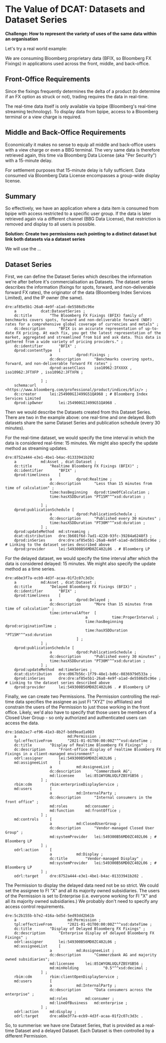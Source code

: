 # The Value of DCAT: Datasets and Dataset Series

**Challenge: How to represent the variety of uses of the same data within an organisation**

Let's try a real world example:

We are consuming Bloomberg proprietary data (BFIX, so Bloomberg FX Fixings) in applications used across the front, middle, and back-office.

## Front-Office Requirements
Since the fixings frequently determines the delta of a product (to determine if an FX option as struck or not), trading requires the data in real-time.

The real-time data itself is only available via bpipe (Bloomberg's real-time streaming technology). To display data from bpipe, access to a Bloomberg terminal or a view charge is required.
 
## Middle and Back-Office Requirements
Economically it makes no sense to equip all middle and back-office users with a view charge or even a BBG terminal. The very same data is therefore retrieved again, this time via Bloomberg Data License (aka "Per Security") with a 15-minute delay.

For settlement purposes that 15-minute delay is fully sufficient. Data consumed via Bloomberg Data License encompasses a group-wide display license.

## Summary
So effectively, we have an application where a data item is consumed from bpipe with access restricted to a specific user group. If the data is later retrieved again via a different channel (BBG Data License), that restriction is removed and display to all users is possible.


**Solution: Create two permissions each pointing to a distinct dataset but link both datasets via a dataset series**

We will use the ...

## Dataset Series
First, we can define the Dataset Series which describes the information we're after before it's commercialisation as Datasets. The dataset series describes the information (fixings for spots, forward, and non-deliverable forward FX rates), the originator of the data (Bloomberg Index Services Limited), and the IP owner (the same).

```
dre:af85e5b1-26a8-4e9f-a1ad-de5586d5c96e
	a			dcat:DatasetSeries ;
	dc:title		"The Bloomberg FX Fixings (BFIX) family of benchmarks covers spots, forward and non-deliverable forward (NDF) rates for a comprehensive global coverage of currencies and metals" ;
	dc:description		"BFIX is an accurate representation of up-to-date FX pricing. At each fix, you get the latest representation of the market, aggregated and streamlined from bid and ask data. This data is gathered from a wide variety of pricing providers." ;
	dc:identifier		"BFIX" ;
	dprod:contentType	[
					a 			dprod:Fixings ;
					dc:description		"Benchmarks covering spots, forward, and non-deliverable forward FX rates" ;
					dprod:assetClass	iso10962:IFXXXX , iso10962:JFTXFP , iso10962:JFTXFN ;

				] ;
	schema:url		<https://www.bloomberg.com/professional/product/indices/bfix/> ;
	dc:creator		lei:254900GIJ499G51QA968 ; # Bloomberg Index Services Limited
	dprod:ipOwner		lei:254900GIJ499G51QA968 .
```

Then we would describe the Datasets created from this Dataset Series. There are two in the example above: one real-time and one delayed. Both datasets share the same Dataset Series and publication schedule (every 30 minutes).

For the real-time dataset, we would specify the time interval in which the data is considered real-time: 15 minutes. We might also specify the update method as streaming updates.

```
dre:8752a444-e3e1-4be1-b4ac-01333941b202
	a			md:Asset , dcat:Dataset ;
	dc:title		"Realtime Bloomberg FX Fixings (BFIX)" ;
	dc:identifier		"BFIX" ;
	dprod:timeliness	[
					a			dprod:Realtime ;
					dc:description		"Less than 15 minutes from time of calculation" ;
					time:hasBeginning	dprod:timeOfCalculation ;
					time:hasXSDDuration	"PT15M"^^xsd:duration ;

				] ;
	dprod:publicationSchedule [
					a 			dprod:PublicationSchedule ;
					dc:description		"Published every 30 minutes" ;
					time:hasXSDDuration	"PT30M"^^xsd:duration ;
				] ;
	dprod:updateMethod	md:streaming ;
	dcat:distribution	dre:3b601f6d-7ad1-4220-93fc-39284a6248f3 ;
	dprod:inSeries 		dre:dre:af85e5b1-26a8-4e9f-a1ad-de5586d5c96e ; # Linking to the dataset series described above
	dprod:provider		lei:549300B56MD0ZC402L06 . # Bloomberg LP
```

For the delayed dataset, we would specify the time interval after which the data is considered delayed: 15 minutes. We might also specify the update method as a time series.

```
dre:a6be3f7a-ecb9-4d3f-acaa-01f2c07c3d3c
	a			md:Asset , dcat:Dataset ;
	dc:title		"Delayed Bloomberg FX Fixings (BFIX)" ;
	dc:identifier		"BFIX" ;
	dprod:timeliness	[
					a			dprod:Delayed ;
					dc:description		"More than 15 minutes from time of calculation" ;
					time:intervalAfter	[
									a			time:ProperInterval ;
									time:hasBeginning	dprod:originationTime ;
									time:hasXSDDuration	"PT15M"^^xsd:duration
								] ;
				] ;
	dprod:publicationSchedule [
					a 			dprod:PublicationSchedule ;
					dc:description		"Published every 30 minutes" ;
					time:hasXSDDuration	"PT30M"^^xsd:duration ;
				] ;
	dprod:updateMethod	md:timeSeries ;
	dcat:distribution	dre:d067b56c-1f79-48e1-bd6c-0836979d533a ;
	dprod:inSeries 		dre:dre:af85e5b1-26a8-4e9f-a1ad-de5586d5c96e ; # Linking to the dataset series described above
	dprod:provider		lei:549300B56MD0ZC402L06 . # Bloomberg LP
```

Finally, we can create two Permissions. The Permission controlling the real-time data specifies the assignee as just FI "XYZ" (no affiliates) and constrain the users of the Permission to just those working in the front office. Likely, we'd also have to specify that those users be members of a Closed User Group - so only authorized and authenticated users can access the data.

```
dre:1dab2ac7-ef96-41e3-8b2f-bdd9ead1a983
	a                       md:Permission ;
	tpl:effectiveFrom       "2021-01-01T00:00:00Z"^^xsd:dateTime ;
	dc:title		"Display of Realtime Bloomberg FX Fixings" ;
	dc:description		"Front-office display of realtime Bloomberg FX Fixings in a client-managed environment" ;
	odrl:assigner		lei:549300B56MD0ZC402L06 ;
	md:assigneeList		[
					a			md:AssigneeList ;
					dc:description		"Commerzbank AG";
					md:licensee		lei:851WYGNLUQLFZBSYGB56 ;
				] ;
	rbim:cdm		rbim:enterpriseDisplayService ;
	md:users		[
					a 			md:InternalParty ;
					dc:description		"Internal consumers in the front office" ;
					md:roles		md:consumer ;
					md:function		md:frontOffice ;
				] ;
	md:controls		[
					a			md:ClosedUserGroup ;
					dc:description		"Vendor-managed Closed User Group" ;
					md:systemProvider	lei:549300B56MD0ZC402L06 ; # Bloomberg LP
				] ;
	odrl:action		[
					a			md:Display ;
					dc:title		"Vendor-managed Display" ;
					md:systemProvider	lei:549300B56MD0ZC402L06 ; # Bloomberg LP
				] ;
	odrl:target		dre:8752a444-e3e1-4be1-b4ac-01333941b202 .
```

The Permission to display the delayed data need not be so strict. We could set the assignee to FI "X" and all its majority owned subsidiaries. The users of the Permission is set to Enterprise (i.e. everyone working for FI "X" and all its majority owned subsidiaries.) We probably don't need to specify any access control requirements.

```
dre:5c2b155b-b7e2-416a-bd5d-5ed93dd2b61b
	a                       md:Permission ;
	tpl:effectiveFrom       "2021-01-01T00:00:00Z"^^xsd:dateTime ;
	dc:title		"Display of Delayed Bloomberg FX Fixings" ;
	dc:description		"Enterprise display of delayed Bloomberg FX Fixings" ;
	odrl:assigner		lei:549300B56MD0ZC402L06 ;
	md:assigneeList		[
					a			md:AssigneeList ;
					dc:description		"Commerzbank AG and majority owned subsidiaries";
					md:licensee		lei:851WYGNLUQLFZBSYGB56 ;
					md:minHolding         	"0.5"^^xsd:decimal ;
				] ;
	rbim:cdm		rbim:clientOpenDisplayService ;
	md:users		[
					a 			md:InternalParty ;
					dc:description		"Data consumers across the enterprise" ;
					md:roles		md:consumer ;
					md:lineOfBusiness	md:enterprise ;
				] ;
	odrl:action		md:display ;
	odrl:target		dre:a6be3f7a-ecb9-4d3f-acaa-01f2c07c3d3c .
```

So, to summerise: we have one Dataset Series, that is provided as a real-time Dataset and a delayed Dataset. Each Dataset is then controlled by a different Permission.